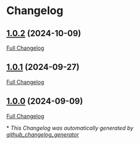 # Changelog

## [1.0.2](https://github.com/GameFrameX/com.gameframex.unity.ui/tree/1.0.2) (2024-10-09)

[Full Changelog](https://github.com/GameFrameX/com.gameframex.unity.ui/compare/1.0.1...1.0.2)

## [1.0.1](https://github.com/GameFrameX/com.gameframex.unity.ui/tree/1.0.1) (2024-09-27)

[Full Changelog](https://github.com/GameFrameX/com.gameframex.unity.ui/compare/1.0.0...1.0.1)

## [1.0.0](https://github.com/GameFrameX/com.gameframex.unity.ui/tree/1.0.0) (2024-09-09)

[Full Changelog](https://github.com/GameFrameX/com.gameframex.unity.ui/compare/4903db5fbd4e15c81798c0a4bb9f84936d302860...1.0.0)



\* *This Changelog was automatically generated by [github_changelog_generator](https://github.com/github-changelog-generator/github-changelog-generator)*

